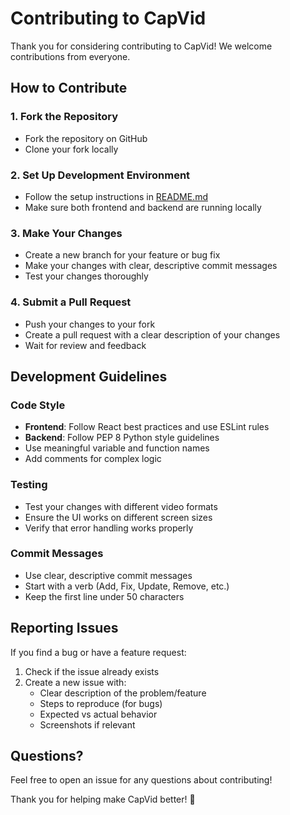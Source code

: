 # Contributing to CapVid

Thank you for considering contributing to CapVid! We welcome contributions from everyone.

## How to Contribute

### 1. Fork the Repository
- Fork the repository on GitHub
- Clone your fork locally

### 2. Set Up Development Environment
- Follow the setup instructions in [README.md](README.md)
- Make sure both frontend and backend are running locally

### 3. Make Your Changes
- Create a new branch for your feature or bug fix
- Make your changes with clear, descriptive commit messages
- Test your changes thoroughly

### 4. Submit a Pull Request
- Push your changes to your fork
- Create a pull request with a clear description of your changes
- Wait for review and feedback

## Development Guidelines

### Code Style
- **Frontend**: Follow React best practices and use ESLint rules
- **Backend**: Follow PEP 8 Python style guidelines
- Use meaningful variable and function names
- Add comments for complex logic

### Testing
- Test your changes with different video formats
- Ensure the UI works on different screen sizes
- Verify that error handling works properly

### Commit Messages
- Use clear, descriptive commit messages
- Start with a verb (Add, Fix, Update, Remove, etc.)
- Keep the first line under 50 characters

## Reporting Issues

If you find a bug or have a feature request:

1. Check if the issue already exists
2. Create a new issue with:
   - Clear description of the problem/feature
   - Steps to reproduce (for bugs)
   - Expected vs actual behavior
   - Screenshots if relevant

## Questions?

Feel free to open an issue for any questions about contributing!

Thank you for helping make CapVid better! 🎉
